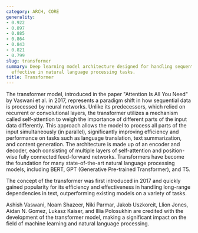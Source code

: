 ```yaml
---
category: ARCH, CORE
generality:
- 0.922
- 0.897
- 0.885
- 0.864
- 0.843
- 0.821
- 0.799
slug: transformer
summary: Deep learning model architecture designed for handling sequential data, especially
  effective in natural language processing tasks.
title: Transformer
---
```


The transformer model, introduced in the paper "Attention Is All You Need" by Vaswani et al. in 2017, represents a paradigm shift in how sequential data is processed by neural networks. Unlike its predecessors, which relied on recurrent or convolutional layers, the transformer utilizes a mechanism called self-attention to weigh the importance of different parts of the input data differently. This approach allows the model to process all parts of the input simultaneously (in parallel), significantly improving efficiency and performance on tasks such as language translation, text summarization, and content generation. The architecture is made up of an encoder and decoder, each consisting of multiple layers of self-attention and position-wise fully connected feed-forward networks. Transformers have become the foundation for many state-of-the-art natural language processing models, including BERT, GPT (Generative Pre-trained Transformer), and T5.

The concept of the transformer was first introduced in 2017 and quickly gained popularity for its efficiency and effectiveness in handling long-range dependencies in text, outperforming existing models on a variety of tasks.

Ashish Vaswani, Noam Shazeer, Niki Parmar, Jakob Uszkoreit, Llion Jones, Aidan N. Gomez, Lukasz Kaiser, and Illia Polosukhin are credited with the development of the transformer model, making a significant impact on the field of machine learning and natural language processing.